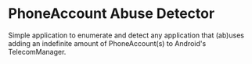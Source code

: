 # PhoneAccount Abuse Detector

Simple application to enumerate and detect any application that (ab)uses adding an indefinite amount of PhoneAccount(s) to Android's TelecomManager.